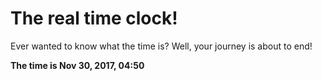 # The real time clock!

Ever wanted to know what the time is? Well, your journey is about to end!

**The time is Nov 30, 2017, 04:50**